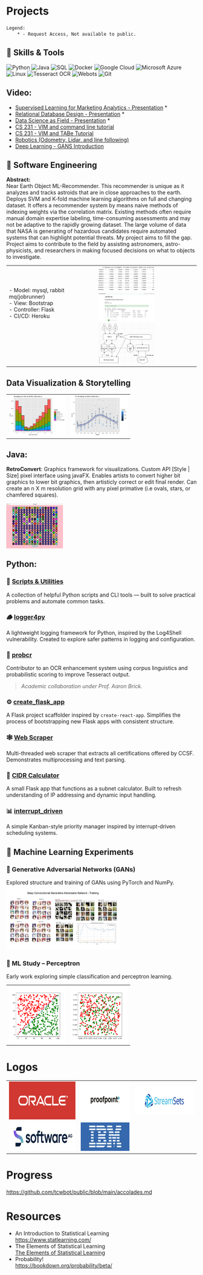# Projects

```
Legend:
    * - Request Access, Not available to public.
```
## 🧠 Skills & Tools

![Python](https://img.shields.io/badge/Python-3776AB?style=for-the-badge&logo=python&logoColor=white)
![Java](https://img.shields.io/badge/Java-ED8B00?style=for-the-badge&logo=java&logoColor=white)
![SQL](https://img.shields.io/badge/SQL-4479A1?style=for-the-badge&logo=postgresql&logoColor=white)
![Docker](https://img.shields.io/badge/Docker-2496ED?style=for-the-badge&logo=docker&logoColor=white)
![Google Cloud](https://img.shields.io/badge/Google_Cloud-4285F4?style=for-the-badge&logo=google-cloud&logoColor=white)
![Microsoft Azure](https://img.shields.io/badge/Azure-0078D4?style=for-the-badge&logo=microsoft-azure&logoColor=white)
![Linux](https://img.shields.io/badge/Linux-FCC624?style=for-the-badge&logo=linux&logoColor=black)
![Tesseract OCR](https://img.shields.io/badge/Tesseract-OCR-blue?style=for-the-badge)
![Webots](https://img.shields.io/badge/Webots-Robot_Simulator-orange?style=for-the-badge)
![Git](https://img.shields.io/badge/Git-F05032?style=for-the-badge&logo=git&logoColor=white)



## Video:
- [Supervised Learning for Marketing Analytics - Presentation](https://www.youtube.com/watch?v=7WtoGeQmB0w) *
- [Relational Database Design - Presentation](https://www.youtube.com/watch?v=QxE2QbB2YTM) *
- [Data Science as Field - Presentation](https://www.youtube.com/watch?v=uiD9XutppVQ) *
- [CS 231 - VIM and command line tutorial](https://www.youtube.com/watch?v=RCx34TPTjsg)
- [CS 231 - VIM and TABe Tutorial](https://www.youtube.com/watch?v=PhcTrkfMIS4)
- [Robotics (Odometry, Lidar, and line following)](https://www.youtube.com/watch?v=V10tFtglBeQ)
- [Deep Learning - GANS Introduction](https://www.youtube.com/watch?v=8LWD8VtZRe0)


  
## 🚀 Software Engineering
**Abstract:** <br/>
Near Earth Object ML-Recommender. This recommender is unique as it analyzes and tracks astroids that are in close approaches to the earth. Deploys SVM and K-fold machine learning algorithms on full and changing dataset. It offers a recommender system by means naive methods of indexing weights via the correlation matrix. 
Existing methods often require manual domain expertise labeling, time-consuming assessments and may not be adaptive to the rapidly
growing dataset. The large volume of data that NASA is generating of hazardous candidates require automated systems that can highlight potential threats. My project aims to fill the gap. Project aims to contribute to the field by assisting astronomers, astro-physicists, and researchers in making focused decisions on what to objects to investigate. 


<table>
<tr>
  <td align=top>
- Model: mysql, rabbit mq(jobrunner) <br/>
- View: Bootstrap <br/>
- Controller: Flask  <br/>
- CI/CD: Heroku<br/> <br/> <br/> <br/> <br/>
  </td>
  <td>
   <img src="https://github.com/tcwbot/public/blob/main/images/neor-data.png" width="150"/>
   <img src="https://github.com/tcwbot/public/blob/main/images/neor-jobrunner.png" width="150"/> <br/>
   <img src="https://github.com/tcwbot/public/blob/main/images/system-diagram.png" width="150"/>

  </td>
 </tr>
</table>


## Data Visualization & Storytelling
<table>
 <tr>
  <td>
<img src="https://github.com/tcwbot/public/blob/main/images/visual-analysis1.png" width="150"/>
  </td>
  <td>
<img src="https://github.com/tcwbot/public/blob/main/images/visual-analysis2.png" width="150"/>
  </td>
 </tr>
</table>

## Java:

__RetroConvert__: Graphics framework for visualizations. Custom API [Style | Size] pixel interface using javaFX. Enables artists to convert higher bit graphics to lower bit graphics, then artisticly correct or edit final render.  Can create an n X m resolution grid with any pixel primative (i.e ovals, stars, or chamfered squares). 

<img align="center" src="https://raw.githubusercontent.com/tcwbot/public/main/images/pixels.png" width="150"/>


## Python:


### 📁 [Scripts & Utilities](https://github.com/tcwbot/public/tree/main/scripts)
A collection of helpful Python scripts and CLI tools — built to solve practical problems and automate common tasks.

### 🪵 [logger4py](https://github.com/tcwbot/logger4)
A lightweight logging framework for Python, inspired by the Log4Shell vulnerability. Created to explore safer patterns in logging and configuration.

### 🧠 [probcr](https://github.com/aaronbrick/probcr)
Contributor to an OCR enhancement system using corpus linguistics and probabilistic scoring to improve Tesseract output.  
> *Academic collaboration under Prof. Aaron Brick.*

### ⚙️ [create_flask_app](https://github.com/tcwbot/public/tree/main/scripts/create_flask_app)
A Flask project scaffolder inspired by `create-react-app`. Simplifies the process of bootstrapping new Flask apps with consistent structure.

### 🕸️ [Web Scraper](https://github.com/tcwbot/public/tree/main/scripts/python231)
Multi-threaded web scraper that extracts all certifications offered by CCSF. Demonstrates multiprocessing and text parsing.

### 📡 [CIDR Calculator](https://github.com/tcwbot/public/blob/main/scripts/cidr.py)
A small Flask app that functions as a subnet calculator. Built to refresh understanding of IP addressing and dynamic input handling.

### 📊 [interrupt_driven](https://github.com/tcwbot/public/tree/main/scripts/interrupt_driven)
A simple Kanban-style priority manager inspired by interrupt-driven scheduling systems.



## 🤖 Machine Learning Experiments

### 🧬 Generative Adversarial Networks (GANs)
Explored structure and training of GANs using PyTorch and NumPy.  
<img src="https://github.com/tcwbot/public/blob/main/images/gan-model.png" width="300"/>

### 🔬 ML Study – Perceptron
Early work exploring simple classification and perceptron learning.

<table>
 <tr>
  <td><img src="https://raw.githubusercontent.com/tcwbot/public/main/images/simple_classification_01.png" width="150"/></td>
  <td><img src="https://raw.githubusercontent.com/tcwbot/public/main/images/simple_classification_02.png" width="150"/></td>
 </tr>
</table>
   


# Logos
<table>
<tr><td><img src="https://raw.githubusercontent.com/tcwbot/public/main/images/logo_01.png" height="100"/></td>
<td><img src="https://raw.githubusercontent.com/tcwbot/public/main/images/logo_02.png" height="100"/></td>
<td><img src="https://raw.githubusercontent.com/tcwbot/public/main/images/logo_03.png" height="75"/></td>
</tr>
<tr>
<td><img src="https://raw.githubusercontent.com/tcwbot/public/main/images/sag_logo.jpg" height="75"/></td>
 <td><img src="https://raw.githubusercontent.com/tcwbot/public/main/images/ibm_logo.jpg" height="75"/></td>
</tr>

 
</table>

# Progress
https://github.com/tcwbot/public/blob/main/accolades.md

# Resources
- An Introduction to Statistical Learning <br/>
https://www.statlearning.com/ <br/>
- The Elements of Statistical Learning <br/>
[The Elements of Statistical Learning ](https://hastie.su.domains/ElemStatLearn/) <br/>
- Probability! <br/>
https://bookdown.org/probability/beta/  <br/>



